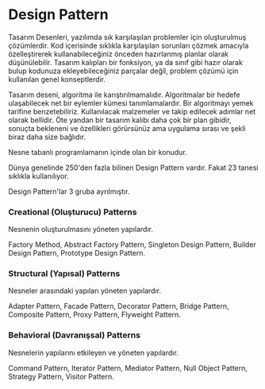 # Design Pattern

#### 

Tasarım Desenleri, yazılımda sık karşılaşılan problemler için oluşturulmuş çözümlerdir. Kod içerisinde sıklıkla karşılaşılan sorunları çözmek amacıyla özelleştirerek kullanabileceğiniz önceden hazırlanmış planlar olarak düşünülebilir. Tasarım kalıpları bir fonksiyon, ya da sınıf gibi hazır olarak bulup kodunuza ekleyebileceğiniz parçalar değil, problem çözümü için kullanılan genel konseptlerdir.

Tasarım deseni, algoritma ile karıştırılmamalıdır. Algoritmalar bir hedefe ulaşabilecek net bir eylemler kümesi tanımlamalardır. Bir algoritmayı yemek tarifine benzetebiliriz. Kullanılacak malzemeler ve takip edilecek adımlar net olarak bellidir. Öte yandan bir tasarım kalıbı daha çok bir plan gibidir, sonuçta bekleneni ve özellikleri görürsünüz ama uygulama sırası ve şekli biraz daha size bağlıdır.

Nesne tabanlı programlamanın içinde olan bir konudur.  

Dünya genelinde 250'den fazla bilinen Design Pattern vardır. Fakat 23 tanesi sıklıkla kullanılıyor. 

Design Pattern'lar 3 gruba ayrılmıştır.

### Creational (Oluşturucu) Patterns 

Nesnenin oluşturulmasını yöneten yapılardır.

Factory Method, 
Abstract Factory Pattern, 
Singleton Design Pattern, 
Builder Design Pattern,
Prototype Design Pattern.  

### Structural (Yapısal) Patterns 

Nesneler arasındaki yapıları yöneten yapılardır.

Adapter Pattern, 
Facade Pattern, 
Decorator Pattern,
Bridge Pattern,
Composite Pattern,
Proxy Pattern,
Flyweight Pattern.

### Behavioral (Davranışsal) Patterns 

Nesnelerin yapılarını etkileyen ve yöneten yapılardır. 

Command Pattern,
Iterator Pattern,
Mediator Pattern,
Null Object Pattern,
Strategy Pattern,
Visitor Pattern.



